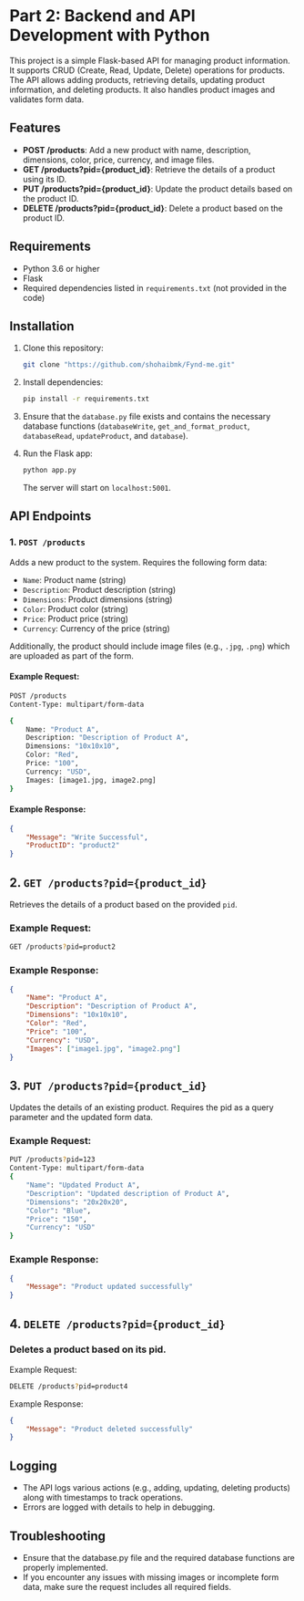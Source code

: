 # Part 2: Backend and API Development with Python

This project is a simple Flask-based API for managing product information. It supports CRUD (Create, Read, Update, Delete) operations for products. The API allows adding products, retrieving details, updating product information, and deleting products. It also handles product images and validates form data.

## Features

- **POST /products**: Add a new product with name, description, dimensions, color, price, currency, and image files.
- **GET /products?pid={product_id}**: Retrieve the details of a product using its ID.
- **PUT /products?pid={product_id}**: Update the product details based on the product ID.
- **DELETE /products?pid={product_id}**: Delete a product based on the product ID.

## Requirements

- Python 3.6 or higher
- Flask
- Required dependencies listed in `requirements.txt` (not provided in the code)

## Installation

1. Clone this repository:

    ```bash
    git clone "https://github.com/shohaibmk/Fynd-me.git"
    ```

2. Install dependencies:

    ```bash
    pip install -r requirements.txt
    ```

3. Ensure that the `database.py` file exists and contains the necessary database functions (`databaseWrite`, `get_and_format_product`, `databaseRead`, `updateProduct`, and `database`).

4. Run the Flask app:

    ```bash
    python app.py
    ```

    The server will start on `localhost:5001`.

## API Endpoints

### 1. `POST /products`

Adds a new product to the system. Requires the following form data:

- `Name`: Product name (string)
- `Description`: Product description (string)
- `Dimensions`: Product dimensions (string)
- `Color`: Product color (string)
- `Price`: Product price (string)
- `Currency`: Currency of the price (string)

Additionally, the product should include image files (e.g., `.jpg`, `.png`) which are uploaded as part of the form.

#### Example Request:

```bash
POST /products
Content-Type: multipart/form-data

{
    Name: "Product A",
    Description: "Description of Product A",
    Dimensions: "10x10x10",
    Color: "Red",
    Price: "100",
    Currency: "USD",
    Images: [image1.jpg, image2.png]
}

```

#### Example Response:

```json
{
    "Message": "Write Successful",
    "ProductID": "product2"
}
```



## 2. `GET /products?pid={product_id}`
Retrieves the details of a product based on the provided `pid`.

### Example Request:

```bash
GET /products?pid=product2
```

### Example Response:
```json
{
    "Name": "Product A",
    "Description": "Description of Product A",
    "Dimensions": "10x10x10",
    "Color": "Red",
    "Price": "100",
    "Currency": "USD",
    "Images": ["image1.jpg", "image2.png"]
}
```

## 3. `PUT /products?pid={product_id}`

Updates the details of an existing product. Requires the pid as a query parameter and the updated form data.

### Example Request:
```bash
PUT /products?pid=123
Content-Type: multipart/form-data
{
    "Name": "Updated Product A",
    "Description": "Updated description of Product A",
    "Dimensions": "20x20x20",
    "Color": "Blue",
    "Price": "150",
    "Currency": "USD"
}
```
### Example Response:
```json
{
    "Message": "Product updated successfully"
}
```
## 4. `DELETE /products?pid={product_id}`

### Deletes a product based on its pid.

Example Request:
```bash
DELETE /products?pid=product4
```
Example Response:
```json
{
    "Message": "Product deleted successfully"
}
```

## Logging

- The API logs various actions (e.g., adding, updating, deleting products) along with timestamps to track operations.
- Errors are logged with details to help in debugging.

## Troubleshooting

- Ensure that the database.py file and the required database functions are properly implemented.
- If you encounter any issues with missing images or incomplete form data, make sure the request includes all required fields.